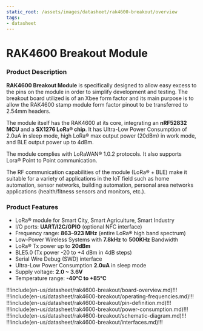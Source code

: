 ```yaml
---
static_root: /assets/images/datasheet/rak4600-breakout/overview
tags:
- datasheet
---
```


# RAK4600 Breakout Module

<rk-img
  :src="`${$frontmatter.static_root}/xfnxl2vaseqi9anuveom.jpg`"
  width="60%"
  figure-number="1"
  caption="RAK4600 Breakout Module"
/>

### Product Description

**RAK4600 Breakout Module** is specifically designed to allow easy excess to the pins on the module in order to simplify development and testing. The breakout board utilized is of an Xbee form factor and its main purpose is to allow the RAK4600 stamp module form factor pinout to be transferred to 2.54mm headers.

The module itself has the RAK4600 at its core, integrating an **nRF52832 MCU** and a **SX1276 LoRa® chip**. It has Ultra-Low Power Consumption of 2.0uA in sleep mode, high LoRa® max output power (20dBm) in work mode, and BLE output power up to 4dBm.

The module complies with LoRaWAN® 1.0.2 protocols. It also supports Lora® Point to Point communication.

The RF communication capabilities of the module (LoRa® + BLE) make it suitable for a variety of applications in the IoT field such as home automation, sensor networks, building automation, personal area networks applications (health/fitness sensors and monitors, etc.).

### Product Features

- LoRa® module for Smart City, Smart Agriculture, Smart Industry
- I/O ports: **UART/I2C/GPIO** (optional NFC interface)
- Frequency range: **863–923 MHz** (entire LoRa® high band spectrum)
- Low-Power Wireless Systems with **7.8kHz** to **500KHz** Bandwidth
- LoRa® Tx power up to **20dBm**
- BLE5.0 (Tx power -20 to +4 dBm in 4dB steps)
- Serial Wire Debug (SWD) interface
- Ultra-Low Power Consumption **2.0uA** in sleep mode
- Supply voltage: **2.0 ~ 3.6V**
- Temperature range: **-40°C to +85°C**

!!!include(en-us/datasheet/rak4600-breakout/board-overview.md)!!!
!!!include(en-us/datasheet/rak4600-breakout/operating-frequencies.md)!!!
!!!include(en-us/datasheet/rak4600-breakout/pin-definition.md)!!!
!!!include(en-us/datasheet/rak4600-breakout/power-consumption.md)!!!
!!!include(en-us/datasheet/rak4600-breakout/schematic-diagram.md)!!!
!!!include(en-us/datasheet/rak4600-breakout/interfaces.md)!!!